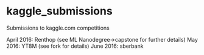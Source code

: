 # kaggle_submissions
Submissions to kaggle.com competitions

April 2016: Renthop (see ML Nanodegree->capstone for further details)
May 2016: YT8M (see fork for details)
June 2016: sberbank
